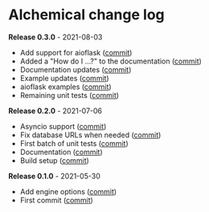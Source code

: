 # Alchemical change log

**Release 0.3.0** - 2021-08-03

- Add support for aioflask ([commit](https://github.com/miguelgrinberg/alchemical/commit/f5c0e2b424b39ab129789c2e707d49ecfb117b13))
- Added a "How do I ...?" to the documentation ([commit](https://github.com/miguelgrinberg/alchemical/commit/6c1659f9041ad1bac14bb87c6c1cc7fa929f6622))
- Documentation updates ([commit](https://github.com/miguelgrinberg/alchemical/commit/fc13d12bd9014a7fa56f42c61012e08a85497c76))
- Example updates ([commit](https://github.com/miguelgrinberg/alchemical/commit/6d48822d069386d8bf4529b90ef678695faae158))
- aioflask examples ([commit](https://github.com/miguelgrinberg/alchemical/commit/d4d196eabf0687b909de112291d71950f61a9096))
- Remaining unit tests ([commit](https://github.com/miguelgrinberg/alchemical/commit/7fdb15a10a80dc4c01642cff35f22985761abbcd))

**Release 0.2.0** - 2021-07-06

- Asyncio support ([commit](https://github.com/miguelgrinberg/alchemical/commit/1890ced7c2b60a8d165dd02a7a8762bcc4a2cad1))
- Fix database URLs when needed ([commit](https://github.com/miguelgrinberg/alchemical/commit/e3c081f12c3b9e7838aee3134ede428ff92eb5b8))
- First batch of unit tests ([commit](https://github.com/miguelgrinberg/alchemical/commit/f56ea2ed446ada135d81fd9a4046f0bc78d871f0))
- Documentation ([commit](https://github.com/miguelgrinberg/alchemical/commit/09eb1c724ec501b2a25807e46a8b603a13c23668))
- Build setup ([commit](https://github.com/miguelgrinberg/alchemical/commit/cff9de37a363f604aa5048cc8005c21f234e9cfd))

**Release 0.1.0** - 2021-05-30

- Add engine options ([commit](https://github.com/miguelgrinberg/alchemical/commit/c3e551739ff8ae02fa79fd2da788127aaf264bf2))
- First commit ([commit](https://github.com/miguelgrinberg/alchemical/commit/7f58f7ba7783011d6977d6cab3cb952305aacbf1))

